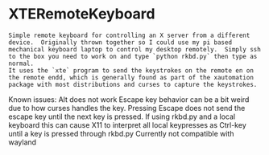 # XTERemoteKeyboard
	Simple remote keyboard for controlling an X server from a different device.  Originally thrown together so I could use my pi based mechanical keyboard laptop to control my desktop remotely.  Simply ssh to the box you need to work on and type `python rkbd.py` then type as normal. 
	It uses the `xte` program to send the keystrokes on the remote en on the remote endd, which is generally found as part of the xautomation package with most distributions and curses to capture the keystrokes.

Known issues:
	Alt does not work
	Escape key behavior can be a bit weird due to how curses handles the key.  Pressing Escape does not send the escape key until the next key is pressed.  If using rkbd.py and a local keyboard this can cause X11 to interpret all local keypresses as Ctrl-key until a key is pressed through rkbd.py
	Currently not compatible with wayland
